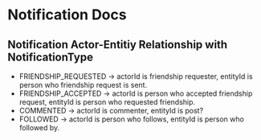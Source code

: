 # Notification Docs

## Notification Actor-Entitiy Relationship with NotificationType

- FRIENDSHIP_REQUESTED -> actorId is friendship requester, entityId is person who friendship request is sent.
- FRIENDSHIP_ACCEPTED -> actorId is person who accepted friendship request, entityId is person who requested friendship.
- COMMENTED -> actorId is commenter, entityId is post?
- FOLLOWED -> actorId is person who follows, entityId is person who followed by.
